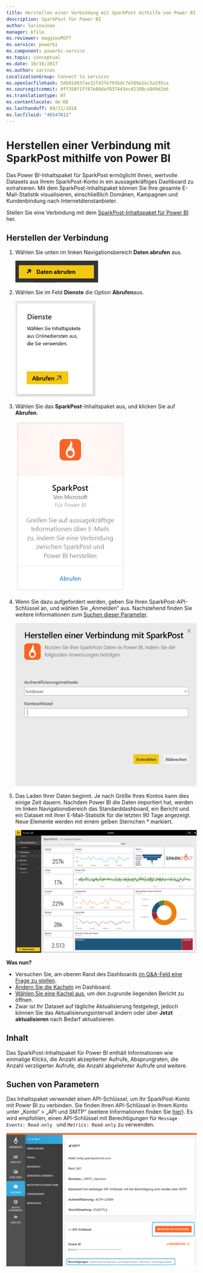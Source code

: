 ```yaml
---
title: Herstellen einer Verbindung mit SparkPost mithilfe von Power BI
description: SparkPost für Power BI
author: SarinaJoan
manager: kfile
ms.reviewer: maggiesMSFT
ms.service: powerbi
ms.component: powerbi-service
ms.topic: conceptual
ms.date: 10/16/2017
ms.author: sarinas
LocalizationGroup: Connect to services
ms.openlocfilehash: 5db91d037ae32f43fe703bdc7e589a1ec5a295ca
ms.sourcegitcommit: 0ff358f1ff87e88daf837443ecd1398ca949d2b6
ms.translationtype: HT
ms.contentlocale: de-DE
ms.lasthandoff: 09/21/2018
ms.locfileid: "46547612"
---
```

# <a name="connect-to-sparkpost-with-power-bi"></a>Herstellen einer Verbindung mit SparkPost mithilfe von Power BI
Das Power BI-Inhaltspaket für SparkPost ermöglicht Ihnen, wertvolle Datasets aus Ihrem SparkPost-Konto in ein aussagekräftiges Dashboard zu extrahieren. Mit dem SparkPost-Inhaltspaket können Sie Ihre gesamte E-Mail-Statistik visualisieren, einschließlich Domänen, Kampagnen und Kundenbindung nach Internetdienstanbieter.

Stellen Sie eine Verbindung mit dem [SparkPost-Inhaltspaket für Power BI](https://app.powerbi.com/getdata/services/spark-post) her.

## <a name="how-to-connect"></a>Herstellen der Verbindung
1. Wählen Sie unten im linken Navigationsbereich **Daten abrufen** aus.
   
   ![](media/service-connect-to-sparkpost/getdata.png)
2. Wählen Sie im Feld **Dienste** die Option **Abrufen**aus.
   
   ![](media/service-connect-to-sparkpost/services.png)
3. Wählen Sie das **SparkPost**-Inhaltspaket aus, und klicken Sie auf **Abrufen**. 
   
   ![](media/service-connect-to-sparkpost/sparkpost.png)
4. Wenn Sie dazu aufgefordert werden, geben Sie Ihren SparkPost-API-Schlüssel an, und wählen Sie „Anmelden“ aus. Nachstehend finden Sie weitere Informationen zum [Suchen dieser Parameter](#FindingParams).
   
   ![](media/service-connect-to-sparkpost/creds.png)
5. Das Laden Ihrer Daten beginnt. Je nach Größe Ihres Kontos kann dies einige Zeit dauern. Nachdem Power BI die Daten importiert hat, werden im linken Navigationsbereich das Standarddashboard, ein Bericht und ein Dataset mit Ihrer E-Mail-Statistik für die letzten 90 Tage angezeigt. Neue Elemente werden mit einem gelben Sternchen \* markiert.
   
   ![](media/service-connect-to-sparkpost/dashboard.png)

**Was nun?**

* Versuchen Sie, am oberen Rand des Dashboards [im Q&A-Feld eine Frage zu stellen](consumer/end-user-q-and-a.md).
* [Ändern Sie die Kacheln](service-dashboard-edit-tile.md) im Dashboard.
* [Wählen Sie eine Kachel aus](consumer/end-user-tiles.md), um den zugrunde liegenden Bericht zu öffnen.
* Zwar ist Ihr Dataset auf tägliche Aktualisierung festgelegt, jedoch können Sie das Aktualisierungsintervall ändern oder über **Jetzt aktualisieren** nach Bedarf aktualisieren.

## <a name="whats-included"></a>Inhalt
Das SparkPost-Inhaltspaket für Power BI enthält Informationen wie einmalige Klicks, die Anzahl akzeptierter Aufrufe, Absprungraten, die Anzahl verzögerter Aufrufe, die Anzahl abgelehnter Aufrufe und weitere.

<a name="FindingParams"></a>

## <a name="finding-parameters"></a>Suchen von Parametern
Das Inhaltspaket verwendet einen API-Schlüssel, um Ihr SparkPost-Konto mit Power BI zu verbinden. Sie finden Ihren API-Schlüssel in Ihrem Konto unter „Konto“ \> „API und SMTP“ (weitere Informationen finden Sie [hier](https://support.sparkpost.com/customer/portal/articles/1933377-create-api-keys)). Es wird empfohlen, einen API-Schlüssel mit Berechtigungen für `Message Events: Read-only ` und `Metrics: Read-only` zu verwenden.

![](media/service-connect-to-sparkpost/sparkpost1.png)

